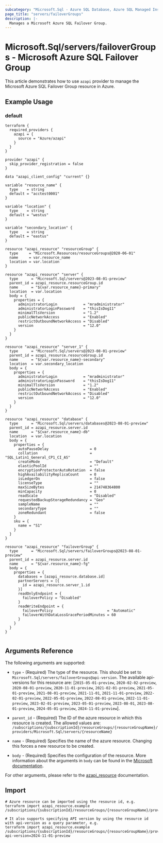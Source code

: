 ```yaml
---
subcategory: "Microsoft.Sql - Azure SQL Database, Azure SQL Managed Instance, Azure Synapse Analytics"
page_title: "servers/failoverGroups"
description: |-
  Manages a Microsoft Azure SQL Failover Group.
---
```


# Microsoft.Sql/servers/failoverGroups - Microsoft Azure SQL Failover Group

This article demonstrates how to use `azapi` provider to manage the Microsoft Azure SQL Failover Group resource in Azure.



## Example Usage

### default

```hcl
terraform {
  required_providers {
    azapi = {
      source = "Azure/azapi"
    }
  }
}

provider "azapi" {
  skip_provider_registration = false
}

data "azapi_client_config" "current" {}

variable "resource_name" {
  type    = string
  default = "acctest0001"
}

variable "location" {
  type    = string
  default = "westus"
}

variable "secondary_location" {
  type    = string
  default = "eastus"
}

resource "azapi_resource" "resourceGroup" {
  type     = "Microsoft.Resources/resourceGroups@2020-06-01"
  name     = var.resource_name
  location = var.location
}

resource "azapi_resource" "server" {
  type      = "Microsoft.Sql/servers@2023-08-01-preview"
  parent_id = azapi_resource.resourceGroup.id
  name      = "${var.resource_name}-primary"
  location  = var.location
  body = {
    properties = {
      administratorLogin            = "mradministrator"
      administratorLoginPassword    = "thisIsDog11"
      minimalTlsVersion             = "1.2"
      publicNetworkAccess           = "Enabled"
      restrictOutboundNetworkAccess = "Disabled"
      version                       = "12.0"
    }
  }
}

resource "azapi_resource" "server_1" {
  type      = "Microsoft.Sql/servers@2023-08-01-preview"
  parent_id = azapi_resource.resourceGroup.id
  name      = "${var.resource_name}-secondary"
  location  = var.secondary_location
  body = {
    properties = {
      administratorLogin            = "mradministrator"
      administratorLoginPassword    = "thisIsDog11"
      minimalTlsVersion             = "1.2"
      publicNetworkAccess           = "Enabled"
      restrictOutboundNetworkAccess = "Disabled"
      version                       = "12.0"
    }
  }
}

resource "azapi_resource" "database" {
  type      = "Microsoft.Sql/servers/databases@2023-08-01-preview"
  parent_id = azapi_resource.server.id
  name      = "${var.resource_name}-db"
  location  = var.location
  body = {
    properties = {
      autoPauseDelay                   = 0
      collation                        = "SQL_Latin1_General_CP1_CI_AS"
      createMode                       = "Default"
      elasticPoolId                    = ""
      encryptionProtectorAutoRotation  = false
      highAvailabilityReplicaCount     = 0
      isLedgerOn                       = false
      licenseType                      = ""
      maxSizeBytes                     = 214748364800
      minCapacity                      = 0
      readScale                        = "Disabled"
      requestedBackupStorageRedundancy = "Geo"
      sampleName                       = ""
      secondaryType                    = ""
      zoneRedundant                    = false
    }
    sku = {
      name = "S1"
    }
  }
}

resource "azapi_resource" "failoverGroup" {
  type      = "Microsoft.Sql/servers/failoverGroups@2023-08-01-preview"
  parent_id = azapi_resource.server.id
  name      = "${var.resource_name}-fg"
  body = {
    properties = {
      databases = [azapi_resource.database.id]
      partnerServers = [{
        id = azapi_resource.server_1.id
      }]
      readOnlyEndpoint = {
        failoverPolicy = "Disabled"
      }
      readWriteEndpoint = {
        failoverPolicy                         = "Automatic"
        failoverWithDataLossGracePeriodMinutes = 60
      }
    }
  }
}


```



## Arguments Reference

The following arguments are supported:

* `type` - (Required) The type of the resource. This should be set to `Microsoft.Sql/servers/failoverGroups@api-version`. The available api-versions for this resource are: [`2015-05-01-preview`, `2020-02-02-preview`, `2020-08-01-preview`, `2020-11-01-preview`, `2021-02-01-preview`, `2021-05-01-preview`, `2021-08-01-preview`, `2021-11-01`, `2021-11-01-preview`, `2022-02-01-preview`, `2022-05-01-preview`, `2022-08-01-preview`, `2022-11-01-preview`, `2023-02-01-preview`, `2023-05-01-preview`, `2023-08-01`, `2023-08-01-preview`, `2024-05-01-preview`, `2024-11-01-preview`].

* `parent_id` - (Required) The ID of the azure resource in which this resource is created. The allowed values are:  
  `/subscriptions/{subscriptionId}/resourceGroups/{resourceGroupName}/providers/Microsoft.Sql/servers/{resourceName}`

* `name` - (Required) Specifies the name of the azure resource. Changing this forces a new resource to be created.

* `body` - (Required) Specifies the configuration of the resource. More information about the arguments in `body` can be found in the [Microsoft documentation](https://learn.microsoft.com/en-us/azure/templates/Microsoft.Sql/servers/failoverGroups?pivots=deployment-language-terraform).

For other arguments, please refer to the [azapi_resource](https://registry.terraform.io/providers/Azure/azapi/latest/docs/resources/resource) documentation.

## Import

 ```shell
 # Azure resource can be imported using the resource id, e.g.
 terraform import azapi_resource.example /subscriptions/{subscriptionId}/resourceGroups/{resourceGroupName}/providers/Microsoft.Sql/servers/{resourceName}/failoverGroups/{resourceName}
 
 # It also supports specifying API version by using the resource id with api-version as a query parameter, e.g.
 terraform import azapi_resource.example /subscriptions/{subscriptionId}/resourceGroups/{resourceGroupName}/providers/Microsoft.Sql/servers/{resourceName}/failoverGroups/{resourceName}?api-version=2024-11-01-preview
 ```
